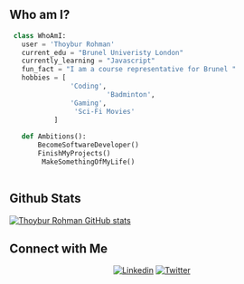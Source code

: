 
## Who am I?

 ```python
  class WhoAmI:
    user = 'Thoybur Rohman'
	current_edu = "Brunel Univeristy London"
    currently_learning = "Javascript"
    fun_fact = "I am a course representative for Brunel "
	hobbies = [
			 	'Coding',
                         'Badminton',
			 	'Gaming',
			 	 'Sci-Fi Movies'
			]
	
	def Ambitions():
		BecomeSoftwareDeveloper()
		FinishMyProjects()
         MakeSomethingOfMyLife()
	
 ```
## Github Stats
[![Thoybur Rohman GitHub stats](https://github-readme-stats.vercel.app/api?username=Thoybur-Rohman&hide_border=false&theme=blueberry)](https://github.com/JJudge0/github-readme-stats)

## Connect with Me

<p align="center">
  <a href="https://www.linkedin.com/in/thoybur-samir-rohman/"><img alt="Linkedin" title="Thoybur Rohman Linkedin" src="https://img.shields.io/badge/LinkedIn-0077B5?style=for-the-badge&logo=linkedin&logoColor=white"></a>
<a href="https://twitter.com/T44YYB"><img alt="Twitter" title="Thoybur Rohman Twitter" src="https://img.shields.io/badge/Twitter-1DA1F2?style=for-the-badge&logo=twitter&logoColor=white"></a>


